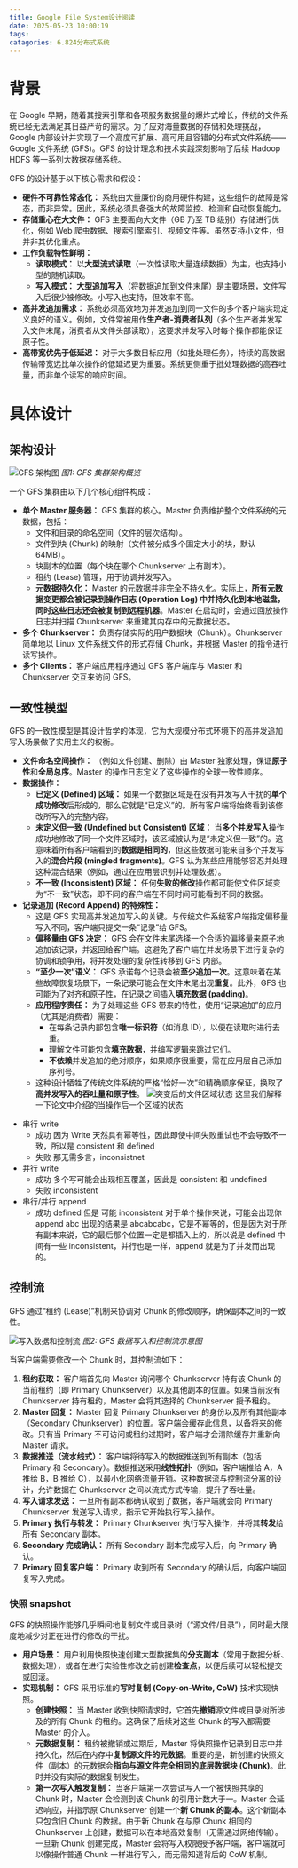 ```yaml
---
title: Google File System设计阅读
date: 2025-05-23 10:00:19
tags:
catagories: 6.824分布式系统
---
```

# 背景
在 Google 早期，随着其搜索引擎和各项服务数据量的爆炸式增长，传统的文件系统已经无法满足其日益严苛的需求。为了应对海量数据的存储和处理挑战，Google 内部设计并实现了一个高度可扩展、高可用且容错的分布式文件系统——Google 文件系统 (GFS)。GFS 的设计理念和技术实践深刻影响了后续 Hadoop HDFS 等一系列大数据存储系统。

GFS 的设计基于以下核心需求和假设：

*   **硬件不可靠性常态化：** 系统由大量廉价的商用硬件构建，这些组件的故障是常态，而非异常。因此，系统必须具备强大的故障监控、检测和自动恢复能力。
*   **存储重心在大文件：** GFS 主要面向大文件（GB 乃至 TB 级别）存储进行优化，例如 Web 爬虫数据、搜索引擎索引、视频文件等。虽然支持小文件，但并非其优化重点。
*   **工作负载特性鲜明：**
    *   **读取模式：** 以**大型流式读取**（一次性读取大量连续数据）为主，也支持小型的随机读取。
    *   **写入模式：** **大型追加写入**（将数据追加到文件末尾）是主要场景，文件写入后很少被修改。小写入也支持，但效率不高。
*   **高并发追加需求：** 系统必须高效地为并发追加到同一文件的多个客户端实现定义良好的语义。例如，文件常被用作**生产者-消费者队列**（多个生产者并发写入文件末尾，消费者从文件头部读取），这要求并发写入时每个操作都能保证原子性。
*   **高带宽优先于低延迟：** 对于大多数目标应用（如批处理任务），持续的高数据传输带宽远比单次操作的低延迟更为重要。系统更侧重于批处理数据的高吞吐量，而非单个读写的响应时间。

# 具体设计
## 架构设计
![GFS 架构图](image.png)
*图1: GFS 集群架构概览*

一个 GFS 集群由以下几个核心组件构成：
*   **单个 Master 服务器：** GFS 集群的核心。Master 负责维护整个文件系统的元数据，包括：
    *   文件和目录的命名空间（文件的层次结构）。
    *   文件到块 (Chunk) 的映射（文件被分成多个固定大小的块，默认 64MB）。
    *   块副本的位置（每个块在哪个 Chunkserver 上有副本）。
    *   租约 (Lease) 管理，用于协调并发写入。
    *   **元数据持久化：** Master 的元数据并非完全不持久化。实际上，**所有元数据变更都会被记录到操作日志 (Operation Log) 中并持久化到本地磁盘，同时这些日志还会被复制到远程机器**。Master 在启动时，会通过回放操作日志并扫描 Chunkserver 来重建其内存中的元数据状态。
*   **多个 Chunkserver：** 负责存储实际的用户数据块（Chunk）。Chunkserver 简单地以 Linux 文件系统文件的形式存储 Chunk，并根据 Master 的指令进行读写操作。
*   **多个 Clients：** 客户端应用程序通过 GFS 客户端库与 Master 和 Chunkserver 交互来访问 GFS。
## 一致性模型
GFS 的一致性模型是其设计哲学的体现，它为大规模分布式环境下的高并发追加写入场景做了实用主义的权衡。

*   **文件命名空间操作：** （例如文件创建、删除）由 Master 独家处理，保证**原子性**和**全局总序**。Master 的操作日志定义了这些操作的全球一致性顺序。
*   **数据操作：**
    *   **已定义 (Defined) 区域：** 如果一个数据区域是在没有并发写入干扰的**单个成功修改**后形成的，那么它就是“已定义”的。所有客户端将始终看到该修改所写入的完整内容。
    *   **未定义但一致 (Undefined but Consistent) 区域：** 当**多个并发写入**操作成功地修改了同一个文件区域时，该区域被认为是“未定义但一致”的。这意味着所有客户端看到的**数据是相同的**，但这些数据可能来自多个并发写入的**混合片段 (mingled fragments)**。GFS 认为某些应用能够容忍并处理这种混合结果（例如，通过在应用层识别并处理数据）。
    *   **不一致 (Inconsistent) 区域：** 任何**失败的修改**操作都可能使文件区域变为“不一致”状态，即不同的客户端在不同时间可能看到不同的数据。
*   **记录追加 (Record Append) 的特殊性：**
    *   这是 GFS 实现高并发追加写入的关键。与传统文件系统客户端指定偏移量写入不同，客户端只提交一条“记录”给 GFS。
    *   **偏移量由 GFS 决定：** GFS 会在文件末尾选择一个合适的偏移量来原子地追加该记录，并返回给客户端。这避免了客户端在并发场景下进行复杂的协调和锁争用，将并发处理的复杂性转移到 GFS 内部。
    *   **“至少一次”语义：** GFS 承诺每个记录会被**至少追加一次**。这意味着在某些故障恢复场景下，一条记录可能会在文件末尾出现**重复**。此外，GFS 也可能为了对齐和原子性，在记录之间插入**填充数据 (padding)**。
    *   **应用程序责任：** 为了处理这些 GFS 带来的特性，使用“记录追加”的应用（尤其是消费者）需要：
        *   在每条记录内部包含**唯一标识符**（如消息 ID），以便在读取时进行去重。
        *   理解文件可能包含**填充数据**，并编写逻辑来跳过它们。
        *   **不依赖**并发追加的绝对顺序，如果顺序很重要，需在应用层自己添加序列号。
    *   这种设计牺牲了传统文件系统的严格“恰好一次”和精确顺序保证，换取了**高并发写入的吞吐量和原子性**。
![突变后的文件区域状态](RegionState.png)
这里我们解释一下论文中介绍的当操作后一个区域的状态
- 串行 write
  - 成功 因为 Write 天然具有幂等性，因此即使中间失败重试也不会导致不一致，所以是 consistent 和 defined
  - 失败 那无需多言，inconsistnet
- 并行 write
  - 成功 多个写可能会出现相互覆盖，因此是 consistent 和 undefined
  - 失败 inconsistent
- 串行/并行 append
  - 成功 defined 但是 可能 inconsistent 对于单个操作来说，可能会出现你append abc 出现的结果是 abcabcabc，它是不幂等的，但是因为对于所有副本来说，它的最后那个位置一定是都插入上的，所以说是 defined 中间有一些 inconsistent，并行也是一样，append 就是为了并发而出现的。


## 控制流
GFS 通过“租约 (Lease)”机制来协调对 Chunk 的修改顺序，确保副本之间的一致性。

![写入数据和控制流](写入数据和控制流.png)
*图2: GFS 数据写入和控制流示意图*

当客户端需要修改一个 Chunk 时，其控制流如下：

1.  **租约获取：** 客户端首先向 Master 询问哪个 Chunkserver 持有该 Chunk 的当前租约（即 Primary Chunkserver）以及其他副本的位置。如果当前没有 Chunkserver 持有租约，Master 会将其选择的 Chunkserver 授予租约。
2.  **Master 回复：** Master 回复 Primary Chunkserver 的身份以及所有其他副本（Secondary Chunkserver）的位置。客户端会缓存此信息，以备将来的修改。只有当 Primary 不可访问或租约过期时，客户端才会清除缓存并重新向 Master 请求。
3.  **数据推送（流水线式）：** 客户端将待写入的数据推送到所有副本（包括 Primary 和 Secondary）。数据推送采用**线性拓扑**（例如，客户端推给 A，A 推给 B，B 推给 C），以最小化网络流量开销。这种数据流与控制流分离的设计，允许数据在 Chunkserver 之间以流式方式传输，提升了吞吐量。
4.  **写入请求发送：** 一旦所有副本都确认收到了数据，客户端就会向 Primary Chunkserver 发送写入请求，指示它开始执行写入操作。
5.  **Primary 执行与转发：** Primary Chunkserver 执行写入操作，并将其**转发**给所有 Secondary 副本。
6.  **Secondary 完成确认：** 所有 Secondary 副本完成写入后，向 Primary 确认。
7.  **Primary 回复客户端：** Primary 收到所有 Secondary 的确认后，向客户端回复写入完成。

### 快照 snapshot
GFS 的快照操作能够几乎瞬间地复制文件或目录树（“源文件/目录”），同时最大限度地减少对正在进行的修改的干扰。

*   **用户场景：** 用户利用快照快速创建大型数据集的**分支副本**（常用于数据分析、数据处理），或者在进行实验性修改之前创建**检查点**，以便后续可以轻松提交或回滚。
*   **实现机制：** GFS 采用标准的**写时复制 (Copy-on-Write, CoW)** 技术实现快照。
    *   **创建快照：** 当 Master 收到快照请求时，它首先**撤销**源文件或目录树所涉及的所有 Chunk 的租约。这确保了后续对这些 Chunk 的写入都需要 Master 的介入。
    *   **元数据复制：** 租约被撤销或过期后，Master 将快照操作记录到日志中并持久化，然后在内存中**复制源文件的元数据**。重要的是，新创建的快照文件（副本）的元数据会**指向与源文件完全相同的底层数据块 (Chunk)**。此时并没有实际的数据复制发生。
    *   **第一次写入触发复制：** 当客户端第一次尝试写入一个被快照共享的 Chunk 时，Master 会检测到该 Chunk 的引用计数大于一。Master 会延迟响应，并指示原 Chunkserver 创建一个**新 Chunk 的副本**。这个新副本只包含旧 Chunk 的数据。由于新 Chunk 在与原 Chunk 相同的 Chunkserver 上创建，数据可以在本地高效复制（无需通过网络传输）。一旦新 Chunk 创建完成，Master 会将写入权限授予客户端，客户端就可以像操作普通 Chunk 一样进行写入，而无需知道背后的 CoW 机制。





